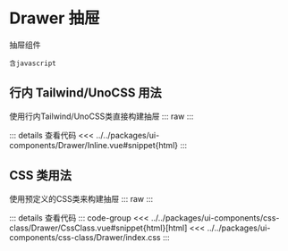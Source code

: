 # Drawer 抽屉

抽屉组件

`含javascript`

<script setup>
  import CssDrawer from 'ui-components/css-class/Drawer/CssClass.vue'
  import InlineDrawer from 'ui-components/Drawer/Inline.vue'
</script>

## 行内 Tailwind/UnoCSS 用法
使用行内Tailwind/UnoCSS类直接构建抽屉
::: raw
<InlineDrawer />
:::

::: details 查看代码
<<< ../../packages/ui-components/Drawer/Inline.vue#snippet{html}
:::

## CSS 类用法
使用预定义的CSS类来构建抽屉
::: raw
<CssDrawer />
:::

::: details 查看代码
::: code-group
<<< ../../packages/ui-components/css-class/Drawer/CssClass.vue#snippet{html}[html]
<<< ../../packages/ui-components/css-class/Drawer/index.css
:::

